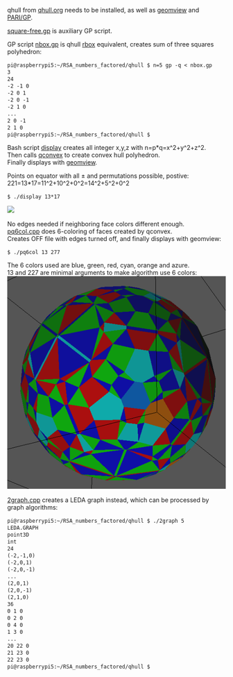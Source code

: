 qhull from [qhull.org](qhull.org) needs to be installed, as well as [geomview](http://www.qhull.org/html/index.htm#geomview) and [PARI/GP](https://pari.math.u-bordeaux.fr/).

[square-free.gp](square-free.gp) is auxiliary GP script.

GP script [nbox.gp](nbox.gp) is qhull [rbox](http://www.qhull.org/html/rbox.htm) equivalent, creates sum of three squares polyhedron:   
```
pi@raspberrypi5:~/RSA_numbers_factored/qhull $ n=5 gp -q < nbox.gp 
3
24
-2 -1 0
-2 0 1
-2 0 -1
-2 1 0
...
2 0 -1
2 1 0
pi@raspberrypi5:~/RSA_numbers_factored/qhull $ 
```


Bash script [display](display) creates all integer x,y,z with n=p\*q=x^2+y^2+z^2.   
Then calls [qconvex](http://www.qhull.org/html/qconvex.htm) to create convex hull polyhedron.   
Finally displays with [geomview](http://www.qhull.org/html/index.htm#geomview).

Points on equator with all ± and permutations possible, postive:      
221=13\*17=11^2+10^2+0^2=14^2+5^2+0^2
```
$ ./display 13*17
```
![](display_13\*17.png)


No edges needed if neighboring face colors different enough.   
[pq6col.cpp](pq6col.cpp) does 6-coloring of faces created by qconvex.   
Creates OFF file with edges turned off, and finally displays with geomview:   
```
$ ./pq6col 13 277
```

The 6 colors used are blue, green, red, cyan, orange and azure.   
13 and 227 are minimal arguments to make algorithm use 6 colors:      
![](pq6col_13_277.6_colors_used.png)


[2graph.cpp](2graph.cpp) creates a LEDA graph instead, which can be processed by graph algorithms:
```
pi@raspberrypi5:~/RSA_numbers_factored/qhull $ ./2graph 5
LEDA.GRAPH
point3D
int
24
(-2,-1,0)
(-2,0,1)
(-2,0,-1)
...
(2,0,1)
(2,0,-1)
(2,1,0)
36
0 1 0
0 2 0
0 4 0
1 3 0
...
20 22 0
21 23 0
22 23 0
pi@raspberrypi5:~/RSA_numbers_factored/qhull $ 
```
